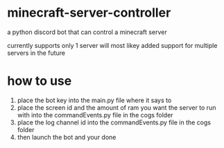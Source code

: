 # minecraft-server-controller
a python discord bot that can control a minecraft server

currently supports only 1 server will most likey added support for multiple servers in the future


# how to use 
1. place the bot key into the main.py file where it says to
2. place the screen id and the amount of ram you want the server to run with into the commandEvents.py file in the cogs folder
3. place the log channel id into the commandEvents.py file in the cogs folder
4. then launch the bot and your done 
